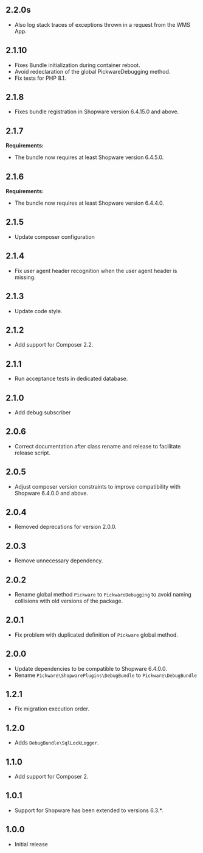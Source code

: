 ## 2.2.0s

* Also log stack traces of exceptions thrown in a request from the WMS App.


## 2.1.10

* Fixes Bundle initialization during container reboot.
* Avoid redeclaration of the global PickwareDebugging method.
* Fix tests for PHP 8.1.


## 2.1.8

* Fixes bundle registration in Shopware version 6.4.15.0 and above.


## 2.1.7

**Requirements:**

* The bundle now requires at least Shopware version 6.4.5.0.


## 2.1.6

**Requirements:**

* The bundle now requires at least Shopware version 6.4.4.0.


## 2.1.5

* Update composer configuration


## 2.1.4

* Fix user agent header recognition when the user agent header is missing.


## 2.1.3

* Update code style.


## 2.1.2

* Add support for Composer 2.2.


## 2.1.1

* Run acceptance tests in dedicated database.


## 2.1.0

* Add debug subscriber


## 2.0.6

* Correct documentation after class rename and release to facilitate release script.


## 2.0.5

* Adjust composer version constraints to improve compatibility with Shopware 6.4.0.0 and above.


## 2.0.4

* Removed deprecations for version 2.0.0.


## 2.0.3

* Remove unnecessary dependency.


## 2.0.2

* Rename global method `Pickware` to `PickwareDebugging` to avoid naming collisions with old versions of the package.


## 2.0.1

* Fix problem with duplicated definition of `Pickware` global method.


## 2.0.0

* Update dependencies to be compatible to Shopware 6.4.0.0.
* Rename `Pickware\ShopwarePlugins\DebugBundle` to `Pickware\DebugBundle`


## 1.2.1

* Fix migration execution order.


## 1.2.0

* Adds `DebugBundle\SqlLockLogger`.


## 1.1.0

* Add support for Composer 2.


## 1.0.1

* Support for Shopware has been extended to versions 6.3.*.


## 1.0.0

* Initial release
